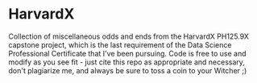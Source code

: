# HarvardX

Collection of miscellaneous odds and ends from the HarvardX PH125.9X capstone project, which is the last requirement of the Data Science Professional Certificate that I've been pursuing. Code is free to use and modify as you see fit - just cite this repo as appropriate and necessary, don't plagiarize me, and always be sure to toss a coin to your Witcher ;)
